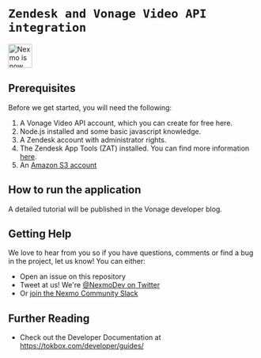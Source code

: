 
# `Zendesk and Vonage Video API integration`

<img src="https://developer.nexmo.com/assets/images/Vonage_Nexmo.svg" height="48px" alt="Nexmo is now known as Vonage" />

<!-- Add a paragraph about the project. What does it do? Who is it for? Is it actively supported? Your reader just clicked on a random link from another web page and has no idea what Nexmo is ... -->


## Prerequisites
Before we get started, you will need the following: 
1. A Vonage Video API account, which you can create for free here. 
2. Node.js installed and some basic javascript knowledge. 
3. A Zendesk account with administrator rights. 
4. The Zendesk App Tools (ZAT) installed. You can find more information [here](https://developer.zendesk.com/apps/docs/developer-guide/zat). 
5. An [Amazon S3 account](http://aws.amazon.com/s3)


## How to run the application

A detailed tutorial will be published in the Vonage developer blog.


## Getting Help

We love to hear from you so if you have questions, comments or find a bug in the project, let us know! You can either:

* Open an issue on this repository
* Tweet at us! We're [@NexmoDev on Twitter](https://twitter.com/NexmoDev)
* Or [join the Nexmo Community Slack](https://developer.nexmo.com/community/slack)

## Further Reading

* Check out the Developer Documentation at <https://tokbox.com/developer/guides/>

<!-- add links to the api reference, other documentation, related blog posts, whatever someone who has read this far might find interesting :) -->


